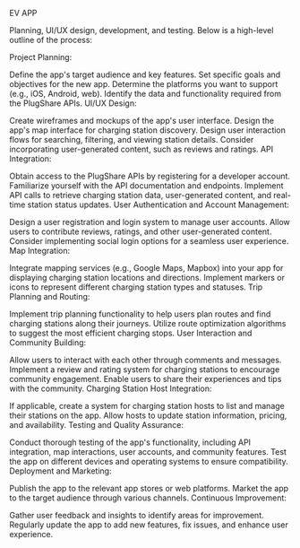 

EV APP

Planning, UI/UX design, development, and testing. Below is a high-level outline of the process:

Project Planning:

Define the app's target audience and key features.
Set specific goals and objectives for the new app.
Determine the platforms you want to support (e.g., iOS, Android, web).
Identify the data and functionality required from the PlugShare APIs.
UI/UX Design:

Create wireframes and mockups of the app's user interface.
Design the app's map interface for charging station discovery.
Design user interaction flows for searching, filtering, and viewing station details.
Consider incorporating user-generated content, such as reviews and ratings.
API Integration:

Obtain access to the PlugShare APIs by registering for a developer account.
Familiarize yourself with the API documentation and endpoints.
Implement API calls to retrieve charging station data, user-generated content, and real-time station status updates.
User Authentication and Account Management:

Design a user registration and login system to manage user accounts.
Allow users to contribute reviews, ratings, and other user-generated content.
Consider implementing social login options for a seamless user experience.
Map Integration:

Integrate mapping services (e.g., Google Maps, Mapbox) into your app for displaying charging station locations and directions.
Implement markers or icons to represent different charging station types and statuses.
Trip Planning and Routing:

Implement trip planning functionality to help users plan routes and find charging stations along their journeys.
Utilize route optimization algorithms to suggest the most efficient charging stops.
User Interaction and Community Building:

Allow users to interact with each other through comments and messages.
Implement a review and rating system for charging stations to encourage community engagement.
Enable users to share their experiences and tips with the community.
Charging Station Host Integration:

If applicable, create a system for charging station hosts to list and manage their stations on the app.
Allow hosts to update station information, pricing, and availability.
Testing and Quality Assurance:

Conduct thorough testing of the app's functionality, including API integration, map interactions, user accounts, and community features.
Test the app on different devices and operating systems to ensure compatibility.
Deployment and Marketing:

Publish the app to the relevant app stores or web platforms.
Market the app to the target audience through various channels.
Continuous Improvement:

Gather user feedback and insights to identify areas for improvement.
Regularly update the app to add new features, fix issues, and enhance user experience.
